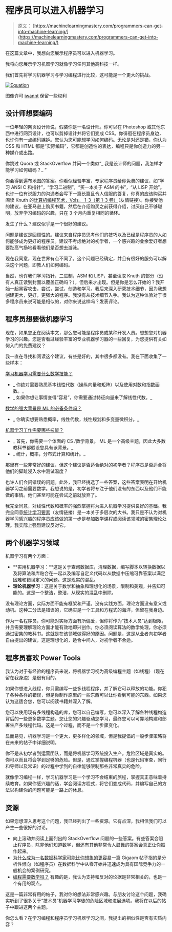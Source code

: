 # 程序员可以进入机器学习

> 原文： [https://machinelearningmastery.com/programmers-can-get-into-machine-learning/](https://machinelearningmastery.com/programmers-can-get-into-machine-learning/)

在这篇文章中，我想向您展示程序员可以进入机器学习。

我将向您展示学习机器学习就像学习任何其他高科技一样。

我们首先将学习机器学习与学习编程进行比较，这可能是一个更大的挑战。

[![Equation](img/a56b97e87d9d82c2bdbf5c3f8d9e34f6.jpg)](https://3qeqpr26caki16dnhd19sv6by6v-wpengine.netdna-ssl.com/wp-content/uploads/2013/11/equation.jpg)

图像许可 [iwannt](http://www.flickr.com/photos/iwannt/) 保留一些权利

## 设计师想要编码

一位年轻的网页设计师说，假装你是一名设计师。你可以在 Photoshop 或其他东西中进行网页设计，也可以剪掉设计并将它们变成 CSS。你徘徊在程序员身边，也许你有一点编码嫉妒。您认为您可能想学习如何编码。无论是对还是错，你认为 CSS 和 HTML 都是“实际编码”，它都是创造性的表达，编程只是你创造力的另一种媒介或出路。

你跳过 Quora 或 StackOverflow 并问一个类似“_ 我是设计师的问题，我怎样才能学习如何编码？_ “

你会得到遍布地图的答案。你看似经验丰富，专家程序员给你免费的建议，如“学习 ANSI C 和指针”，“学习二进制”，“买一本关于 ASM 的书”，“从 LISP 开始”。也许一位有说服力的沟通者会写下一篇长篇且令人信服的答复，你真的应该购买并阅读 Knuth 的[计算机编程艺术，Vols。 1-3（第 1-3 卷）](http://www.amazon.com/dp/0201485419?tag=inspiredalgor-20)（友情链接）。你接受他的建议，在亚马逊上购买书籍，然后在介绍购买之前获得介绍，讨厌自己不够聪明，放弃学习编码的兴趣，只在 3 个月内重复相同的循环。

发生了什么？建议似乎是一个很好的建议。

问题是建议是回顾性的。建议来自程序员思考他们的技巧以及已经是程序员的人如何能够成为更好的程序员。建议不考虑绝对的初学者，一个感兴趣的业余爱好者想要趾高气扬地看看他们是否想去游泳。

现在我同意，现在世界有点不同了。这个问题已经确定，并且有很好的服务可以解决这个问题，即教人们如何编码。

当然，也许我们学习指针，二进制，ASM 和 LISP，甚至读取 Knuth 的部分（没有人真正读到封面以覆盖正确吗？），但后来才出现。但是你是怎么开始的？我开始一起黑客攻击，尝试，尝试，创造和学习。我后来深入研究技术细节，因为我想创建更大，更好，更强大的程序。我没有从技术细节入手。我认为这种体验对于很多程序员来说可能是相似的，对你来说这样吗？发表评论。

## 程序员想要做机器学习

现在，如果您正在阅读本文，那么您可能是程序员或某种开发人员。想想您对机器学习的兴趣。您是否看过经验丰富的专业机器学习器的一些回复，为您提供有关如何入门的免费建议？

我一直在寻找和阅读这个建议，有些是好的，其中很多都没有。我在下面收集了一些样本：

[学习机器学习需要什么数学技能？](http://programmers.stackexchange.com/questions/178004/what-math-skills-are-required-to-learn-machine-learning)

*   _ 你绝对需要熟悉基本线性代数（操纵向量和矩阵）以及使用对数和指数函数。_
*   _ 如果你想让事情变得“容易”，你需要通过特征向量来了解线性代数。_

[数学的强大背景是 ML 的必备条件吗？](http://stats.stackexchange.com/questions/40808/is-a-strong-background-in-maths-a-total-requisite-for-ml)

*   _ 你确实想要熟悉概率，线性代数，线性规划和多变量微积分。_

[机器学习工作需要哪些技能？](http://programmers.stackexchange.com/questions/79476/what-skills-are-needed-for-machine-learning-jobs)

*   _ 首先，你需要一个体面的 CS /数学背景。 ML 是一个高级主题，因此大多数教科书都假设您具有该背景。_
*   _ 统计，概率，分布式计算和统计。_

那里有一些非常好的建议，但这个建议是否适合绝对的初学者？程序员是否适合将他们的脚趾浸入水中测试温度？

也许人们会问错误的问题。此外，我已经挑选了一些答案，这些答案表明在开始机器学习之前需要数学。我想说的是，初学者将专注于他们没有的东西以及他们不能做的事情。他们甚至可能在尝试之前就放弃了。

我完全同意，对线性代数和概率的强烈掌握将为进入机器学习提供良好的基础。我完全同意[统计学习要素](http://www.amazon.com/dp/0387848576?tag=inspiredalgor-20)（友情链接）是一本关于多层次的大书。我只是不认为对机器学习感兴趣的程序员应该做的第一步是参加数学课程或阅读该领域的密集理论处理。我实际上强烈建议反对它。

## 两个机器学习领域

机器学习有两个方面：

*   **实用机器学习：**这是关于查询数据库，清理数据，编写脚本以转换数据以及将算法和库粘合在一起以及编写自定义代码以从数据中压缩可靠答案以满足困难和错误定义的问题。这是现实的混乱。
*   **理论机器学习**：这是关于数学和抽象和理想化的场景，限制和美观，并告知可能的。这是一个整洁，整洁，从现实的混乱中删除。

没有理论方面，实际方面不能有框架和严谨。没有实践方面，理论方面没有意义或动机。这种二分法是错误的，它确实是一个工具和方程式的海洋，但留在我身边。

作为一名程序员，你可能对实际方面有所偏爱，但你将作为“技术人员”达到极限，并且需要理解理论方面才能有效地即兴创作。你必须阅读算法的数学处理，你必须通过密集的教科书。这就是在该领域做得好的原因。问题是，这是从业者向初学者自由提出的建议，这是理想化的，适合中间人，对初学者不合适。

## 程序员喜欢 Power Tools

我认为对于有经验的程序员来说，将机器学习视为高级编程主题（如线程）（现在留在我身边）是很有用的。

如果你想进入线程，你只需编写一些多线程程序，并了解它可以释放的功能。你犯了各种各样的错误，但是你制作原型的一些东西可以让你看到可能的东西。如果您认为这适合您，您可以阅读书籍并深入了解。

您可以使用现有多线程构造的库，您可以自己编写，您可以深入了解各种线程构造背后的一些更多数学主题。您让您的兴趣驱动您学习，最终您可以可靠地构建和部署生产多线程代码。这是一个过程，而不是一个步骤变化。

显而易见，机器学习是一个更大，更多样化的领域，但是我提倡的一般步骤策略将在未来的帖子中详细说明。

你不是从初学者到运营团队，而是将机器学习系统投入生产。危险区域是真实的。你可以而且将会学到足够的危险。但是，通过掌握编程机器（也是代码审查，同行和导师以及常识）的过程中学到的自律能够限制那些非常真实的危险。

就像学习编程一样，学习机器学习是一个学习不会结束的旅程，掌握真正意味着持续教育。如果你感兴趣的话，学会阅读方程式，将它们变成代码，并编写自己的方法以构建你的问题可能是一路上的休息。

## 资源

如果您想深入思考这个问题，我已经列出了一些资源。它有点深，我相信我们可以产生一些很好的讨论。

*   向上滚动并阅读上面列出的 StackOverflow 问题的一些答案。有些答案会阻止程序员，除非他们知道数学，但还有其他非常令人鼓舞的答案会真正让你振作起来。
*   [为什么成为一名数据科学家可能比你想象的更容易](http://gigaom.com/2012/10/14/why-becoming-a-data-scientist-might-be-easier-than-you-think/)一篇 Gigaom 帖子指的是分析性倾向（如程序员）在数据科学中从零开始并迅速成为具有国际竞争力的一般机会的案例研究。
*   [编程需要数学吗？](http://stackoverflow.com/questions/157354/is-mathematics-necessary-for-programming) 有趣的是，我认为支持和反对的论据是非常相关的，也是一个有用的观点。

这是一篇非常有用的帖子，我对你的想法非常感兴趣。与朋友讨论这个问题，我确实听到了很多关于“技术员”机器学习学徒的危险区域和进展选项。我将在以后的帖子中跟进这两个主题。

你怎么看？在学习编程和程序员学习机器学习之间，我提出的相似性是否有实质内容？